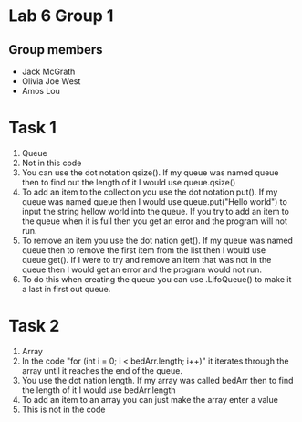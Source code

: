 # Lab 6 Group 1

## Group members
* Jack McGrath
* Olivia Joe West
* Amos Lou

# Task 1
1. Queue
2. Not in this code
3. You can use the dot notation qsize(). If my queue was named queue then to find out the length of it I would use queue.qsize()
4. To add an item to the collection you use the dot notation put(). If my queue was named queue then I would use queue.put("Hello world") to input the string hellow world into the queue. If you try to add an item to the queue when it is full then you get an error and the program will not run.
5. To remove an item you use the dot nation get(). If my queue was named queue then to remove the first item from the list then I would use queue.get(). If I were to try and remove an item that was not in the queue then I would get an error and the program would not run.
6. To do this when creating the queue you can use .LifoQueue() to make it a last in first out queue.

# Task 2
1. Array
2. In the code "for (int i = 0; i < bedArr.length; i++)" it iterates through the array until it reaches the end of the queue.
3. You use the dot nation length. If my array was called bedArr then to find the length of it I would use bedArr.length
4. To add an item to an array you can just make the array enter a value
5. This is not in the code
